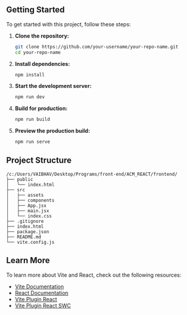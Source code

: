 ## Getting Started

To get started with this project, follow these steps:

1. **Clone the repository:**
    ```sh
    git clone https://github.com/your-username/your-repo-name.git
    cd your-repo-name
    ```

2. **Install dependencies:**
    ```sh
    npm install
    ```

3. **Start the development server:**
    ```sh
    npm run dev
    ```

4. **Build for production:**
    ```sh
    npm run build
    ```

5. **Preview the production build:**
    ```sh
    npm run serve
    ```

## Project Structure

```
/c:/Users/VAIBHAV/Desktop/Programs/front-end/ACM_REACT/frontend/
├── public
│   └── index.html
├── src
│   ├── assets
│   ├── components
│   ├── App.jsx
│   ├── main.jsx
│   └── index.css
├── .gitignore
├── index.html
├── package.json
├── README.md
└── vite.config.js
```

## Learn More

To learn more about Vite and React, check out the following resources:

- [Vite Documentation](https://vitejs.dev/guide/)
- [React Documentation](https://reactjs.org/)
- [Vite Plugin React](https://github.com/vitejs/vite-plugin-react)
- [Vite Plugin React SWC](https://github.com/vitejs/vite-plugin-react-swc)

